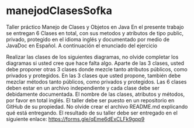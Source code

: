 # manejodClasesSofka
Taller práctico Manejo de Clases y Objetos en Java
En el presente trabajo se entregan 6 Clases en total, con sus metodos y atributos de tipo public, privado, protegido
en el idioma inglés y documentado por medio de JavaDoc en Español. A continuación el enunciado del ejercicio

Realizar las clases de los siguientes diagramas, no olvide completar los diagramas si usted cree que hace falta algo. Aparte de las 3 clases, usted debe proponer otras 3 clases donde mezcle tanto atributos públicos, como privados y protegidos. En las 3 clases que usted propone, también debe mezclar métodos tanto públicos, como privados y protegidos. Las 6 clases deben estar en un archivo independiente y cada clase debe ser debidamente documentada. El nombre de las clases, atributos y métodos, por favor en total inglés. El taller debe ser puesto en un repositorio en GitHub de su propiedad. No olvide crear el archivo README.md explicando qué está entregando. El resultado de su taller debe ser entregado en el siguiente enlace: https://forms.gle/qEme6dExCLFk9gpp9
